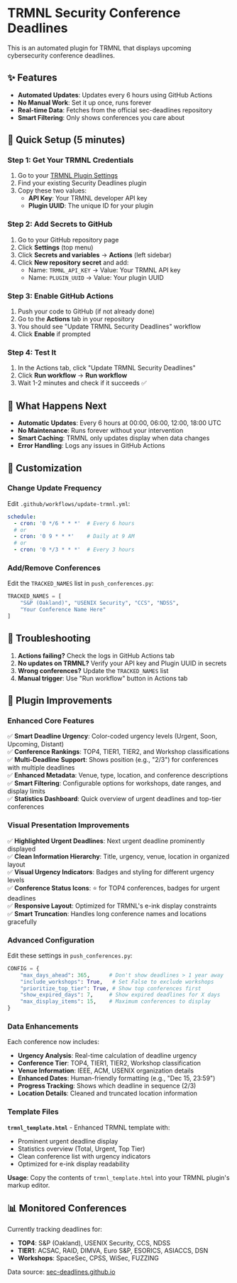 # TRMNL Security Conference Deadlines

This is an automated plugin for TRMNL that displays upcoming cybersecurity conference deadlines.

## ✨ Features

- **Automated Updates**: Updates every 6 hours using GitHub Actions
- **No Manual Work**: Set it up once, runs forever
- **Real-time Data**: Fetches from the official sec-deadlines repository
- **Smart Filtering**: Only shows conferences you care about

## 🚀 Quick Setup (5 minutes)

### Step 1: Get Your TRMNL Credentials

1. Go to your [TRMNL Plugin Settings](https://usetrmnl.com/plugin_settings)
2. Find your existing Security Deadlines plugin
3. Copy these two values:
   - **API Key**: Your TRMNL developer API key
   - **Plugin UUID**: The unique ID for your plugin

### Step 2: Add Secrets to GitHub

1. Go to your GitHub repository page
2. Click **Settings** (top menu)
3. Click **Secrets and variables** → **Actions** (left sidebar)
4. Click **New repository secret** and add:
   - Name: `TRMNL_API_KEY` → Value: Your TRMNL API key
   - Name: `PLUGIN_UUID` → Value: Your plugin UUID

### Step 3: Enable GitHub Actions

1. Push your code to GitHub (if not already done)
2. Go to the **Actions** tab in your repository
3. You should see "Update TRMNL Security Deadlines" workflow
4. Click **Enable** if prompted

### Step 4: Test It

1. In the Actions tab, click "Update TRMNL Security Deadlines"
2. Click **Run workflow** → **Run workflow**
3. Wait 1-2 minutes and check if it succeeds ✅

## 🎯 What Happens Next

- **Automatic Updates**: Every 6 hours at 00:00, 06:00, 12:00, 18:00 UTC
- **No Maintenance**: Runs forever without your intervention  
- **Smart Caching**: TRMNL only updates display when data changes
- **Error Handling**: Logs any issues in GitHub Actions

## 🔧 Customization

### Change Update Frequency

Edit `.github/workflows/update-trmnl.yml`:

```yaml
schedule:
  - cron: '0 */6 * * *'  # Every 6 hours
  # or
  - cron: '0 9 * * *'    # Daily at 9 AM
  # or  
  - cron: '0 */3 * * *'  # Every 3 hours
```

### Add/Remove Conferences

Edit the `TRACKED_NAMES` list in `push_conferences.py`:

```python
TRACKED_NAMES = [
    "S&P (Oakland)", "USENIX Security", "CCS", "NDSS",
    "Your Conference Name Here"
]
```

## 🐛 Troubleshooting

1. **Actions failing?** Check the logs in GitHub Actions tab
2. **No updates on TRMNL?** Verify your API key and Plugin UUID in secrets
3. **Wrong conferences?** Update the `TRACKED_NAMES` list
4. **Manual trigger**: Use "Run workflow" button in Actions tab

## 🎨 Plugin Improvements

### **Enhanced Core Features**

✅ **Smart Deadline Urgency**: Color-coded urgency levels (Urgent, Soon, Upcoming, Distant)  
✅ **Conference Rankings**: TOP4, TIER1, TIER2, and Workshop classifications  
✅ **Multi-Deadline Support**: Shows position (e.g., "2/3") for conferences with multiple deadlines  
✅ **Enhanced Metadata**: Venue, type, location, and conference descriptions  
✅ **Smart Filtering**: Configurable options for workshops, date ranges, and display limits  
✅ **Statistics Dashboard**: Quick overview of urgent deadlines and top-tier conferences  

### **Visual Presentation Improvements**

✅ **Highlighted Urgent Deadlines**: Next urgent deadline prominently displayed  
✅ **Clean Information Hierarchy**: Title, urgency, venue, location in organized layout  
✅ **Visual Urgency Indicators**: Badges and styling for different urgency levels  
✅ **Conference Status Icons**: ⭐ for TOP4 conferences, badges for urgent deadlines  
✅ **Responsive Layout**: Optimized for TRMNL's e-ink display constraints  
✅ **Smart Truncation**: Handles long conference names and locations gracefully  

### **Advanced Configuration**

Edit these settings in `push_conferences.py`:

```python
CONFIG = {
    "max_days_ahead": 365,      # Don't show deadlines > 1 year away
    "include_workshops": True,   # Set False to exclude workshops  
    "prioritize_top_tier": True, # Show top conferences first
    "show_expired_days": 7,     # Show expired deadlines for X days
    "max_display_items": 15,    # Maximum conferences to display
}
```

### **Data Enhancements**

Each conference now includes:
- **Urgency Analysis**: Real-time calculation of deadline urgency
- **Conference Tier**: TOP4, TIER1, TIER2, Workshop classification
- **Venue Information**: IEEE, ACM, USENIX organization details
- **Enhanced Dates**: Human-friendly formatting (e.g., "Dec 15, 23:59")
- **Progress Tracking**: Shows which deadline in sequence (2/3)
- **Location Details**: Cleaned and truncated location information

### **Template Files**

**`trmnl_template.html`** - Enhanced TRMNL template with:
- Prominent urgent deadline display
- Statistics overview (Total, Urgent, Top Tier)
- Clean conference list with urgency indicators
- Optimized for e-ink display readability

**Usage**: Copy the contents of `trmnl_template.html` into your TRMNL plugin's markup editor.

## 📊 Monitored Conferences

Currently tracking deadlines for:
- **TOP4**: S&P (Oakland), USENIX Security, CCS, NDSS
- **TIER1**: ACSAC, RAID, DIMVA, Euro S&P, ESORICS, ASIACCS, DSN  
- **Workshops**: SpaceSec, CPSS, WiSec, FUZZING

Data source: [sec-deadlines.github.io](https://sec-deadlines.github.io)
